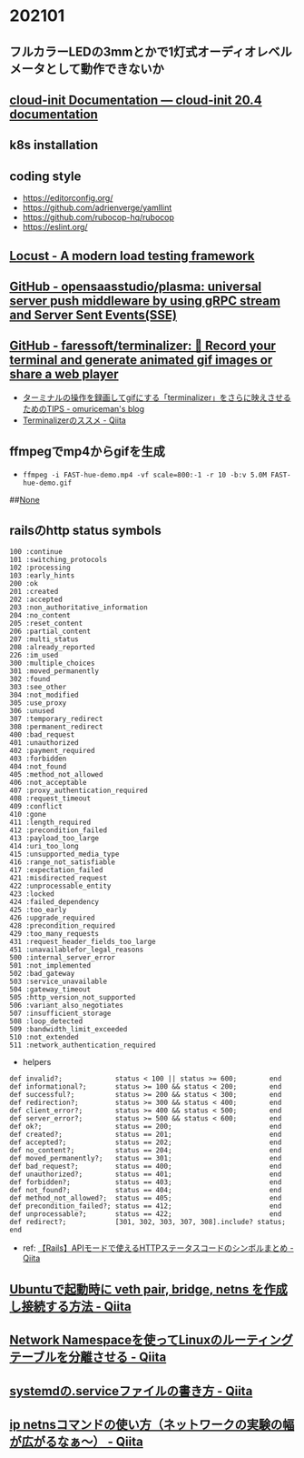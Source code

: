 # 202101

## フルカラーLEDの3mmとかで1灯式オーディオレベルメータとして動作できないか

## [cloud-init Documentation — cloud-init 20.4 documentation](https://cloudinit.readthedocs.io/en/latest/index.html)

## k8s installation

## coding style
- https://editorconfig.org/
- https://github.com/adrienverge/yamllint
- https://github.com/rubocop-hq/rubocop
- https://eslint.org/

## [Locust - A modern load testing framework](https://locust.io/)

## [GitHub - opensaasstudio/plasma: universal server push middleware by using gRPC stream and Server Sent Events(SSE)](https://github.com/opensaasstudio/plasma)

## [GitHub - faressoft/terminalizer: 🦄 Record your terminal and generate animated gif images or share a web player](https://github.com/faressoft/terminalizer)
- [ターミナルの操作を録画してgifにする「terminalizer」をさらに映えさせるためのTIPS - omuriceman's blog](https://omuriceman.hatenablog.com/entry/terminalizer)
- [Terminalizerのススメ - Qiita](https://qiita.com/howking/items/2741808da0abeae85376)

## ffmpegでmp4からgifを生成
- `ffmpeg -i FAST-hue-demo.mp4 -vf scale=800:-1 -r 10 -b:v 5.0M FAST-hue-demo.gif`

##[None](https://twitter.com/miyahancom/status/1355841715131670536?s=21)

## railsのhttp status symbols
```
100 :continue
101 :switching_protocols
102 :processing
103 :early_hints
200 :ok
201 :created
202 :accepted
203 :non_authoritative_information
204 :no_content
205 :reset_content
206 :partial_content
207 :multi_status
208 :already_reported
226 :im_used
300 :multiple_choices
301 :moved_permanently
302 :found
303 :see_other
304 :not_modified
305 :use_proxy
306 :unused
307 :temporary_redirect
308 :permanent_redirect
400 :bad_request
401 :unauthorized
402 :payment_required
403 :forbidden
404 :not_found
405 :method_not_allowed
406 :not_acceptable
407 :proxy_authentication_required
408 :request_timeout
409 :conflict
410 :gone
411 :length_required
412 :precondition_failed
413 :payload_too_large
414 :uri_too_long
415 :unsupported_media_type
416 :range_not_satisfiable
417 :expectation_failed
421 :misdirected_request
422 :unprocessable_entity
423 :locked
424 :failed_dependency
425 :too_early
426 :upgrade_required
428 :precondition_required
429 :too_many_requests
431 :request_header_fields_too_large
451 :unavailablefor_legal_reasons
500 :internal_server_error
501 :not_implemented
502 :bad_gateway
503 :service_unavailable
504 :gateway_timeout
505 :http_version_not_supported
506 :variant_also_negotiates
507 :insufficient_storage
508 :loop_detected
509 :bandwidth_limit_exceeded
510 :not_extended
511 :network_authentication_required
```

- helpers
```
def invalid?;             status < 100 || status >= 600;        end
def informational?;       status >= 100 && status < 200;        end
def successful?;          status >= 200 && status < 300;        end
def redirection?;         status >= 300 && status < 400;        end
def client_error?;        status >= 400 && status < 500;        end
def server_error?;        status >= 500 && status < 600;        end
def ok?;                  status == 200;                        end
def created?;             status == 201;                        end
def accepted?;            status == 202;                        end
def no_content?;          status == 204;                        end
def moved_permanently?;   status == 301;                        end
def bad_request?;         status == 400;                        end
def unauthorized?;        status == 401;                        end
def forbidden?;           status == 403;                        end
def not_found?;           status == 404;                        end
def method_not_allowed?;  status == 405;                        end
def precondition_failed?; status == 412;                        end
def unprocessable?;       status == 422;                        end
def redirect?;            [301, 302, 303, 307, 308].include? status; end
```
- ref: [【Rails】APIモードで使えるHTTPステータスコードのシンボルまとめ - Qiita](https://qiita.com/terufumi1122/items/997e24dde87f807e3944)

## [Ubuntuで起動時に veth pair, bridge, netns を作成し接続する方法 - Qiita](https://qiita.com/ebiken/items/eef2559eab0d8f205cd1)

## [Network Namespaceを使ってLinuxのルーティングテーブルを分離させる - Qiita](https://qiita.com/Kaz_K/items/fd59fad45c10c97e9252)

## [systemdの.serviceファイルの書き方 - Qiita](https://qiita.com/masami256/items/ef0f23125cf8255e4857)

## [ip netnsコマンドの使い方（ネットワークの実験の幅が広がるなぁ～） - Qiita](https://qiita.com/hana_shin/items/ab078b5552f5df029030)
